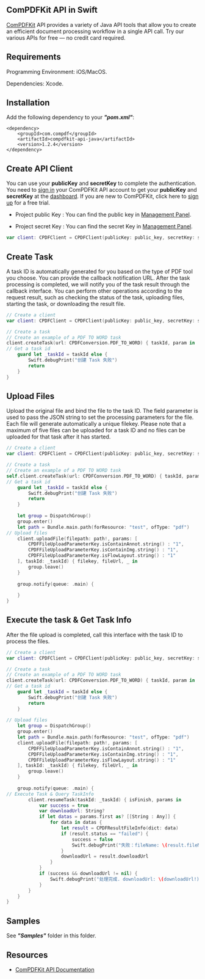 ## ComPDFKit API in Swift

[ComPDFKit](https://api.compdf.com/api/docs/introduction) API provides a variety of Java API tools that allow you to create an efficient document processing workflow in a single API call. Try our various APIs for free — no credit card required.



## Requirements

Programming Environment: iOS/MacOS.

Dependencies: Xcode.



## Installation

Add the following dependency to your ***"pom.xml"***:

```
<dependency>
    <groupId>com.compdf</groupId>
    <artifactId>compdfkit-api-java</artifactId>
    <version>1.2.4</version>
</dependency>
```



## Create API Client

You can use your **publicKey** and **secretKey** to complete the authentication. You need to [sign in](https://api.compdf.com/login) your ComPDFKit API account to get your **publicKey** and **secretKey** at the [dashboard](https://api-dashboard.compdf.com/api/keys). If you are new to ComPDFKit, click here to [sign up](https://api.compdf.com/signup) for a free trial.

- Project public Key : You can find the public key in [Management Panel](https://api-dashboard.compdf.com/api/keys).

- Project secret Key : You can find the secret Key in [Management Panel](https://api-dashboard.compdf.com/api/keys).

```Swift
var client: CPDFClient = CPDFClient(publicKey: public_key, secretKey: secret_key)
```



## Create Task

A task ID is automatically generated for you based on the type of PDF tool you choose. You can provide the callback notification URL. After the task processing is completed, we will notify you of the task result through the callback interface. You can perform other operations according to the request result, such as checking the status of the task, uploading files, starting the task, or downloading the result file.

```Swift
// Create a client
var client: CPDFClient = CPDFClient(publicKey: public_key, secretKey: secret_key)

// Create a task
// Create an example of a PDF TO WORD task
client.createTask(url: CPDFConversion.PDF_TO_WORD) { taskId, param in
// Get a task id
    guard let _taskId = taskId else {
        Swift.debugPrint("创建 Task 失败")
        return
    }
}
```



## Upload Files

Upload the original file and bind the file to the task ID. The field parameter is used to pass the JSON string to set the processing parameters for the file. Each file will generate automatically a unique filekey. Please note that a maximum of five files can be uploaded for a task ID and no files can be uploaded for that task after it has started.

```Swift
// Create a client
var client: CPDFClient = CPDFClient(publicKey: public_key, secretKey: secret_key)

// Create a task
// Create an example of a PDF TO WORD task
self.client.createTask(url: CPDFConversion.PDF_TO_WORD) { taskId, param in
// Get a task id
    guard let _taskId = taskId else {
        Swift.debugPrint("创建 Task 失败")
        return
    }
            
    let group = DispatchGroup()
    group.enter()
    let path = Bundle.main.path(forResource: "test", ofType: "pdf")
// Upload files
    client.uploadFile(filepath: path!, params: [
        CPDFFileUploadParameterKey.isContainAnnot.string() : "1",
        CPDFFileUploadParameterKey.isContainImg.string() : "1",
        CPDFFileUploadParameterKey.isFlowLayout.string() : "1"
    ], taskId: _taskId) { filekey, fileUrl, _ in
        group.leave()
    }
            
    group.notify(queue: .main) {
                
    }
}
```



## Execute the task & Get Task Info

After the file upload is completed, call this interface with the task ID to process the files.

```Swift
// Create a client
var client: CPDFClient = CPDFClient(publicKey: public_key, secretKey: secret_key)

// Create a task
// Create an example of a PDF TO WORD task
client.createTask(url: CPDFConversion.PDF_TO_WORD) { taskId, param in
// Get a task id
    guard let _taskId = taskId else {
        Swift.debugPrint("创建 Task 失败")
        return
    }
            
// Upload files
    let group = DispatchGroup()
    group.enter()
    let path = Bundle.main.path(forResource: "test", ofType: "pdf")
    client.uploadFile(filepath: path!, params: [
        CPDFFileUploadParameterKey.isContainAnnot.string() : "1",
        CPDFFileUploadParameterKey.isContainImg.string() : "1",
        CPDFFileUploadParameterKey.isFlowLayout.string() : "1"
    ], taskId: _taskId) { filekey, fileUrl, _ in
        group.leave()
    }
            
    group.notify(queue: .main) {
// Execute Task & Query TaskInfo
        client.resumeTask(taskId: _taskId) { isFinish, params in
            var success = true
            var downloadUrl: String?
            if let datas = params.first as? [[String : Any]] {
                for data in datas {
                    let result = CPDFResultFileInfo(dict: data)
                    if (result.status == "failed") {
                        success = false
                        Swift.debugPrint("失败：fileName: \(result.fileName ?? ""), reason: \(result.failureReason ?? "")")
                    }
                    downloadUrl = result.downloadUrl
                }
            }
            if (success && downloadUrl != nil) {
                Swift.debugPrint("处理完成. downloadUrl: \(downloadUrl!)")
            }
        }
    }
}
```



## Samples

See ***"Samples"*** folder in this folder.



## Resources

* [ComPDFKit API Documentation](https://api.compdf.com/api/docs/introduction)

